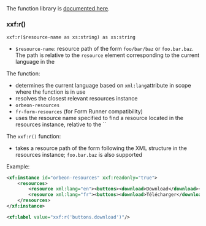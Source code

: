 ## 

The function library is [documented here](http://wiki.orbeon.com/forms/doc/developer-guide/xforms-xpath-functions).

### xxf:r()

```xpath
xxf:r($resource-name as xs:string) as xs:string
```

- `$resource-name`: resource path of the form `foo/bar/baz` or `foo.bar.baz`. The path is relative to the `resource` element corresponding to the current language in the 

The function:

- determines the current language based on `xml:lang`attribute in scope where the function is in use
-  resolves the closest relevant resources instance
  - `orbeon-resources`
  - `fr-form-resources` (for Form Runner compatibility)
- uses the resource name specified to find a resource located in the resources instance, relative to the ``

The `xxf:r()` function:

- takes a resource path of the form  following the XML structure in the resources instance; `foo.bar.baz` is also supported 

Example:

```xml
<xf:instance id="orbeon-resources" xxf:readonly="true">
    <resources>
        <resource xml:lang="en"><buttons><download>Download</download></buttons></resource>
        <resource xml:lang="fr"><buttons><download>Télécharger</download></buttons></resource>
    </resources>
</xf:instance>

<xf:label value="xxf:r('buttons.download')"/>
```